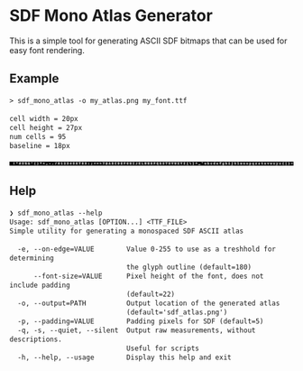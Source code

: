 # SDF Mono Atlas Generator
This is a simple tool for generating ASCII SDF bitmaps that can be used for easy font rendering.
## Example
```
> sdf_mono_atlas -o my_atlas.png my_font.ttf

cell width = 20px
cell height = 27px
num cells = 95
baseline = 18px
```
![font atlas example](example.png "Generated font file")
## Help
```
❯ sdf_mono_atlas --help
Usage: sdf_mono_atlas [OPTION...] <TTF_FILE>
Simple utility for generating a monospaced SDF ASCII atlas

  -e, --on-edge=VALUE        Value 0-255 to use as a treshhold for determining
                             the glyph outline (default=180)
      --font-size=VALUE      Pixel height of the font, does not include padding
                             (default=22)
  -o, --output=PATH          Output location of the generated atlas
                             (default='sdf_atlas.png')
  -p, --padding=VALUE        Padding pixels for SDF (default=5)
  -q, -s, --quiet, --silent  Output raw measurements, without descriptions.
                             Useful for scripts
  -h, --help, --usage        Display this help and exit
```
